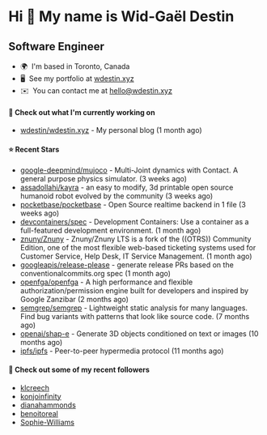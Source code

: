 Hi 👋 My name is Wid-Gaël Destin
================================

Software Engineer
------------------

* 🌍  I'm based in Toronto, Canada
* 🖥️  See my portfolio at [wdestin.xyz](http://wdestin.xyz)
* ✉️  You can contact me at [hello@wdestin.xyz](mailto:hello@wdestin.xyz)


#### 👷 Check out what I'm currently working on

- [wdestin/wdestin.xyz](https://github.com/wdestin/wdestin.xyz) - My personal blog (1 month ago)

#### ⭐ Recent Stars

- [google-deepmind/mujoco](https://github.com/google-deepmind/mujoco) - Multi-Joint dynamics with Contact. A general purpose physics simulator. (3 weeks ago)
- [assadollahi/kayra](https://github.com/assadollahi/kayra) - an easy to modify, 3d printable open source humanoid robot evolved by the community (3 weeks ago)
- [pocketbase/pocketbase](https://github.com/pocketbase/pocketbase) - Open Source realtime backend in 1 file (3 weeks ago)
- [devcontainers/spec](https://github.com/devcontainers/spec) - Development Containers: Use a container as a full-featured development environment. (1 month ago)
- [znuny/Znuny](https://github.com/znuny/Znuny) - Znuny/Znuny LTS is a fork of the ((OTRS)) Community Edition, one of the most flexible web-based ticketing systems used for Customer Service, Help Desk, IT Service Management.  (1 month ago)
- [googleapis/release-please](https://github.com/googleapis/release-please) - generate release PRs based on the conventionalcommits.org spec (1 month ago)
- [openfga/openfga](https://github.com/openfga/openfga) - A high performance and flexible authorization/permission engine built for developers and inspired by Google Zanzibar (2 months ago)
- [semgrep/semgrep](https://github.com/semgrep/semgrep) - Lightweight static analysis for many languages. Find bug variants with patterns that look like source code. (7 months ago)
- [openai/shap-e](https://github.com/openai/shap-e) - Generate 3D objects conditioned on text or images (10 months ago)
- [ipfs/ipfs](https://github.com/ipfs/ipfs) - Peer-to-peer hypermedia protocol (11 months ago)

#### 👯 Check out some of my recent followers

- [klcreech](https://github.com/klcreech)
- [konjoinfinity](https://github.com/konjoinfinity)
- [dianahammonds](https://github.com/dianahammonds)
- [benoitoreal](https://github.com/benoitoreal)
- [Sophie-Williams](https://github.com/Sophie-Williams)

